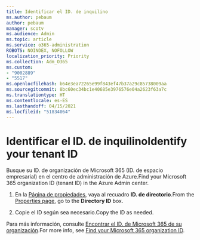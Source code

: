 ```yaml
---
title: Identificar el ID. de inquilino
ms.author: pebaum
author: pebaum
manager: scotv
ms.audience: Admin
ms.topic: article
ms.service: o365-administration
ROBOTS: NOINDEX, NOFOLLOW
localization_priority: Priority
ms.collection: Adm_O365
ms.custom:
- "9002889"
- "5517"
ms.openlocfilehash: b64e3ea72265e99f843ef47b37a29c85738009aa
ms.sourcegitcommit: 8bc60ec34bc1e40685e3976576e04a2623f63a7c
ms.translationtype: HT
ms.contentlocale: es-ES
ms.lasthandoff: 04/15/2021
ms.locfileid: "51834064"
---
```

# <a name="identify-your-tenant-id"></a><span data-ttu-id="67ae4-102">Identificar el ID. de inquilino</span><span class="sxs-lookup"><span data-stu-id="67ae4-102">Identify your tenant ID</span></span>

<span data-ttu-id="67ae4-103">Busque su ID. de organización de Microsoft 365 (ID. de espacio empresarial) en el centro de administración de Azure.</span><span class="sxs-lookup"><span data-stu-id="67ae4-103">Find your Microsoft 365 organization ID (tenant ID) in the Azure Admin center.</span></span>

1. <span data-ttu-id="67ae4-104">En la [Página de propiedades](https://aka.ms/AzurePropertiesPage), vaya al recuadro **ID. de directorio**.</span><span class="sxs-lookup"><span data-stu-id="67ae4-104">From the [Properties page](https://aka.ms/AzurePropertiesPage), go to the **Directory ID** box.</span></span>

2. <span data-ttu-id="67ae4-105">Copie el ID según sea necesario.</span><span class="sxs-lookup"><span data-stu-id="67ae4-105">Copy the ID as needed.</span></span>

<span data-ttu-id="67ae4-106">Para más información, consulte [Encontrar el ID. de Microsoft 365 de su organización](https://docs.microsoft.com/onedrive/find-your-office-365-tenant-id).</span><span class="sxs-lookup"><span data-stu-id="67ae4-106">For more info, see [Find your Microsoft 365 organization ID](https://docs.microsoft.com/onedrive/find-your-office-365-tenant-id).</span></span>
